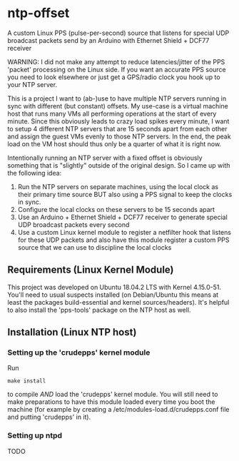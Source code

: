 # ntp-offset
A custom Linux PPS (pulse-per-second) source that listens for special UDP broadcast packets send by an Arduino with Ethernet Shield + DCF77 receiver

WARNING: I did not make any attempt to reduce latencies/jitter of the PPS 'packet' processing on the Linux side. If you want an accurate PPS source you need to look elsewhere or just get a GPS/radio clock you hook up to your NTP server.

This is a project I want to (ab-)use to have multiple NTP servers running in sync with different (but constant) offsets. My use-case is a virtual machine host that runs many VMs all performing operations at the start of every minute. Since this obviously leads to crazy load spikes every minute, I want to setup 4 different NTP servers that are 15 seconds apart from each other and assign the guest VMs evenly to those NTP servers. In the end, the peak load on the VM host should thus only be a quarter of what it is right now.

Intentionally running an NTP server with a fixed offset is obviously something that is "slightly" outside of the original design. So I came up with the following idea:

1. Run the NTP servers on separate machines, using the local clock as their primary time source BUT also using a PPS signal to keep the clocks in sync.
2. Configure the local clocks on these servers to be 15 seconds apart
3. Use an Arduino + Ethernet Shield + DCF77 receiver to generate special UDP broadcast packets every second
4. Use a custom Linux kernel module to register a netfilter hook that listens for these UDP packets and also have this module register a custom PPS source that we can use to discipline the local clocks

## Requirements (Linux Kernel Module)

This project was developed on Ubuntu 18.04.2 LTS with Kernel 4.15.0-51.
You'll need to usual suspects installed (on Debian/Ubuntu this means at least the packages build-essential and kernel sources/headers). It's helpful to also install the 'pps-tools' package on the NTP host as well.

## Installation (Linux NTP host)

### Setting up the 'crudepps' kernel module 

Run 

    make install
    
to compile *AND* load the 'crudepps' kernel module. You will still need to make preparations to have this module loaded every time you boot the machine (for example by creating a /etc/modules-load.d/crudepps.conf file and putting 'crudepps' in it).

### Setting up ntpd

TODO

    
  
